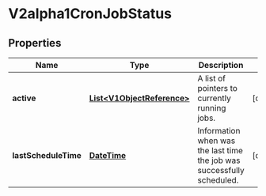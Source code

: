 
# V2alpha1CronJobStatus

## Properties
Name | Type | Description | Notes
------------ | ------------- | ------------- | -------------
**active** | [**List&lt;V1ObjectReference&gt;**](V1ObjectReference.md) | A list of pointers to currently running jobs. |  [optional]
**lastScheduleTime** | [**DateTime**](DateTime.md) | Information when was the last time the job was successfully scheduled. |  [optional]



